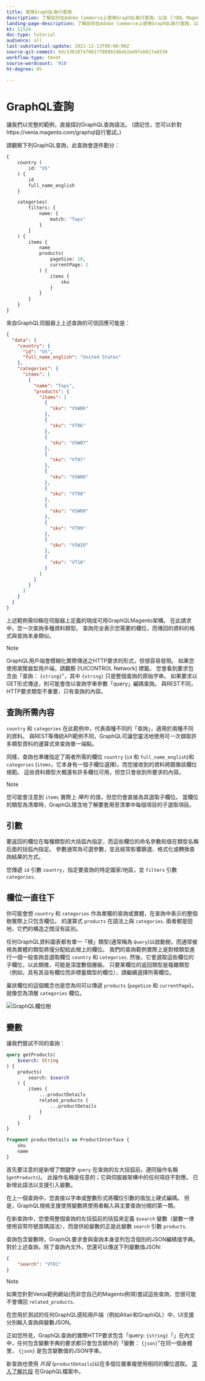 ```yaml
---
title: 使用GraphQL執行查詢
description: 了解如何在Adobe Commerce上使用GraphQL執行查詢，以及 [!DNL Magento Open Source]. 此為使用GET和POST呼叫的GraphQL的簡介。
landing-page-description: 了解如何在Adobe Commerce上使用GraphQL執行查詢，以及 [!DNL Magento Open Source]. 此為使用GET和POST呼叫的GraphQL的簡介。
kt: 11524
doc-type: tutorial
audience: all
last-substantial-update: 2022-12-13T00:00:00Z
source-git-commit: 9dc530107470617f88992d8eb2ed9feb017a6530
workflow-type: tm+mt
source-wordcount: '916'
ht-degree: 0%

---
```


# GraphQL查詢

讓我們以完整的範例，直接探討GraphQL查詢語法。 (請記住，您可以針對https://venia.magento.com/graphql自行嘗試。)

請觀察下列GraphQL查詢，此查詢會逐件劃分：

```graphql
{
    country (
        id: "US"
    ) {
        id
        full_name_english
    }

    categories(
        filters: {
            name: {
                match: "Tops"
            }
        }
    ) {
        items {
            name
            products(
                pageSize: 10,
                currentPage: 2
            ) {
                items {
                    sku
                }
            }
        }
    }
}
```

來自GraphQL伺服器上上述查詢的可信回應可能是：

```json
{
  "data": {
    "country": {
      "id": "US",
      "full_name_english": "United States"
    },
    "categories": {
      "items": [
        {
          "name": "Tops",
          "products": {
            "items": [
              {
                "sku": "VSW06"
              },
              {
                "sku": "VT06"
              },
              {
                "sku": "VSW07"
              },
              {
                "sku": "VT07"
              },
              {
                "sku": "VSW08"
              },
              {
                "sku": "VT08"
              },
              {
                "sku": "VSW09"
              },
              {
                "sku": "VT09"
              },
              {
                "sku": "VSW10"
              },
              {
                "sku": "VT10"
              }
            ]
          }
        }
      ]
    }
  }
}
```

上述範例需仰賴在伺服器上定義的現成可用GraphQLMagento架構。 在此請求中，您一次查詢多種資料類型。 查詢完全表示您需要的欄位，而傳回的資料的格式與查詢本身類似。

>[!NOTE]
>
>GraphQL用戶端會模糊化實際傳送之HTTP要求的形式，但很容易發現。 如果您使用瀏覽器型用戶端，請觀察 [!UICONTROL Network] 標籤。 您會看到要求包含由「查詢： `{string}`&quot;，其中 `{string}` 只是整個查詢的原始字串。 如果要求以GET形式傳送，則可能會改以查詢字串參數「query」編碼查詢。 與REST不同，HTTP要求類型不重要，只有查詢的內容。


## 查詢所需內容

`country` 和 `categories` 在此範例中，代表兩種不同的「查詢」，適用於兩種不同的資料。 與REST等傳統API範例不同，GraphQL可讓您靈活地使用可一次擷取許多類型資料的運算式來查詢單一端點。

同樣，查詢也準確指定了兩者所需的欄位 `country` (`id` 和 `full_name_english`)和 `categories` (`items`，它本身有一個子欄位選擇)，而您接收到的資料將鏡像該欄位規範。 這些資料類型大概還有許多欄位可用，但您只會收到所要求的內容。


>[!NOTE]
>
>您可能會注意到 `items` 實際上 _陣列_ 的值，但您仍會直接為其選取子欄位。 當欄位的類型為清單時，GraphQL隱含地了解要套用至清單中每個項目的子選取項目。

## 引數

要返回的欄位在每種類型的大括弧內指定，而這些欄位的命名參數和值在類型名稱后面的括弧內指定。 參數通常為可選參數，並且經常影響篩選、格式化或轉換查詢結果的方式。

您傳遞 `id` 引數 `country`，指定要查詢的特定國家/地區，並 `filters` 引數 `categories`.

## 欄位一直往下

你可能會想 `country` 和 `categories` 作為單獨的查詢或實體，在查詢中表示的整個樹實際上只包含欄位。 的運算式 `products` 在語法上與 `categories`. 兩者都是田地，它們的構造之間沒有區別。

任何GraphQL資料圖表都有單一「根」類型(通常稱為 `Query`)以啟動樹，而通常被視為實體的類型將僅分配給此根上的欄位。 我們的查詢範例實際上是對根類型進行一個一般查詢並選取欄位 `country` 和 `categories`. 然後，它會選取這些欄位的子欄位，以此類推，可能是深度數個層級。 只要某欄位的返回類型是複雜類型（例如，具有其自有欄位而非標量類型的欄位），請繼續選擇所需欄位。

巢狀欄位的這個概念也是您為何可以傳遞 `products` (`pageSize` 和 `currentPage`)，就像您為頂層 `categories` 欄位。

![GraphQL欄位樹](../assets/graphql-field-tree.png)

## 變數

讓我們嘗試不同的查詢：

```graphql
query getProducts(
    $search: String
) {
    products(
        search: $search
    ) {
        items {
            ...productDetails
            related_products {
                ...productDetails
            }
        }
    }
}

fragment productDetails on ProductInterface {
    sku
    name
}
```

首先要注意的是新增了關鍵字 `query` 在查詢的左大括弧前，連同操作名稱(`getProducts`)。 此操作名稱是任意的；它與伺服器架構中的任何項目不對應。 已新增此語法以支援引入變數。

在上一個查詢中，您直接以字串或整數形式將欄位引數的值加上硬式編碼。 但是，GraphQL規格支援使用變數將使用者輸入與主要查詢分開的第一類。

在新查詢中，您使用整個查詢的左括弧前的括弧來定義 `$search` 變數（變數一律使用貨幣符號首碼語法），而提供給變數的正是此變數 `search` 引數 `products`.

查詢包含變數時，GraphQL要求會與查詢本身並列包含個別的JSON編碼值字典。 對於上述查詢，除了查詢內文外，您還可以傳送下列變數值JSON:

```json
{
    "search": "VT01"
}
```

>[!NOTE]
>
>如果您針對Venia範例網站(而非您自己的Magento例項)嘗試這些查詢，您很可能不會傳回 `related_products`.

在您用於測試的任何GraphQL感知用戶端（例如Altair和GraphiQL）中，UI支援分別輸入查詢與變數JSON。

正如您所見，GraphQL查詢的實際HTTP要求包含「query: `{string}`「」在內文中，任何包含變數字典的要求都只會包含額外的「變數： `{json}`&quot;在同一個身體里， `{json}` 是包含變數值的JSON字串。

新查詢也使用 _片段_ (`productDetails`)以在多個位置重複使用相同的欄位選取。 [深入了解片段](https://graphql.org/learn/queries/#fragments) 在GraphQL檔案中。

